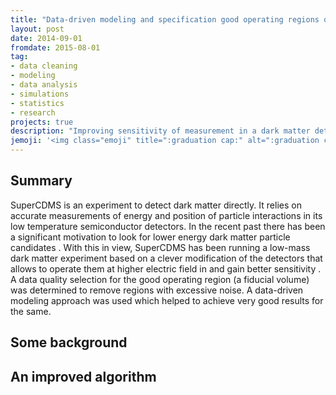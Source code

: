 ```yaml
---
title: "Data-driven modeling and specification good operating regions of a low-mass dark matter particle detector"
layout: post
date: 2014-09-01
fromdate: 2015-08-01
tag:
- data cleaning
- modeling
- data analysis
- simulations
- statistics
- research
projects: true
description: "Improving sensitivity of measurement in a dark matter detector by data driven specification of good detector region"
jemoji: '<img class="emoji" title=":graduation cap:" alt=":graduation cap:" src="https://assets.github.com/images/icons/emoji/unicode/1f52d.png" height="20" width="20" align="absmiddle">'
---
```


## Summary

SuperCDMS is an experiment to detect dark matter directly. It relies on accurate measurements of energy and position of particle interactions in its low temperature semiconductor detectors. In the recent past there has been a significant motivation to look for lower energy dark matter particle candidates [](). With this in view, SuperCDMS has been running a low-mass dark matter experiment based on a clever modification of the detectors that allows to operate them at higher electric field in and gain better sensitivity [](). A data quality selection for the good operating region (a fiducial volume) was
determined to remove regions with excessive noise. A data-driven modeling approach was used which helped to achieve very good results for the same.  

## Some background



## An improved algorithm
